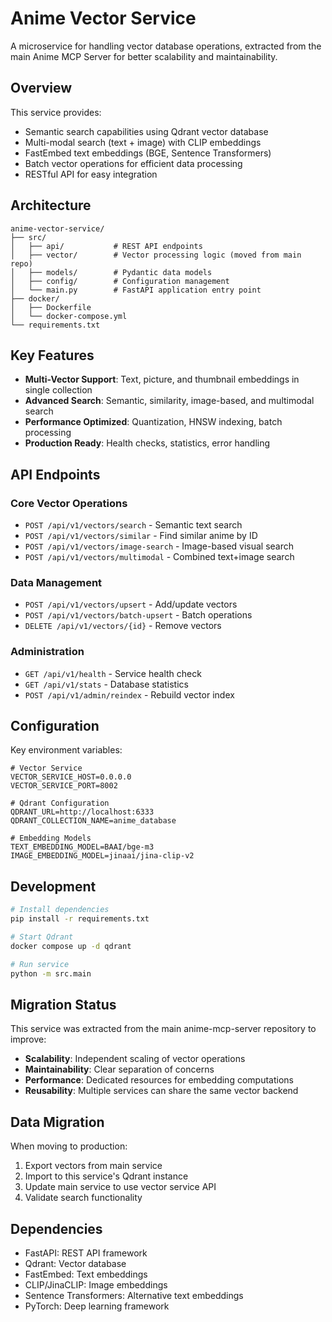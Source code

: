 # Anime Vector Service

A microservice for handling vector database operations, extracted from the main Anime MCP Server for better scalability and maintainability.

## Overview

This service provides:
- Semantic search capabilities using Qdrant vector database
- Multi-modal search (text + image) with CLIP embeddings
- FastEmbed text embeddings (BGE, Sentence Transformers)
- Batch vector operations for efficient data processing
- RESTful API for easy integration

## Architecture

```
anime-vector-service/
├── src/
│   ├── api/           # REST API endpoints
│   ├── vector/        # Vector processing logic (moved from main repo)
│   ├── models/        # Pydantic data models
│   ├── config/        # Configuration management
│   └── main.py        # FastAPI application entry point
├── docker/
│   ├── Dockerfile
│   └── docker-compose.yml
└── requirements.txt
```

## Key Features

- **Multi-Vector Support**: Text, picture, and thumbnail embeddings in single collection
- **Advanced Search**: Semantic, similarity, image-based, and multimodal search
- **Performance Optimized**: Quantization, HNSW indexing, batch processing
- **Production Ready**: Health checks, statistics, error handling

## API Endpoints

### Core Vector Operations
- `POST /api/v1/vectors/search` - Semantic text search
- `POST /api/v1/vectors/similar` - Find similar anime by ID
- `POST /api/v1/vectors/image-search` - Image-based visual search
- `POST /api/v1/vectors/multimodal` - Combined text+image search

### Data Management
- `POST /api/v1/vectors/upsert` - Add/update vectors
- `POST /api/v1/vectors/batch-upsert` - Batch operations
- `DELETE /api/v1/vectors/{id}` - Remove vectors

### Administration
- `GET /api/v1/health` - Service health check
- `GET /api/v1/stats` - Database statistics
- `POST /api/v1/admin/reindex` - Rebuild vector index

## Configuration

Key environment variables:
```env
# Vector Service
VECTOR_SERVICE_HOST=0.0.0.0
VECTOR_SERVICE_PORT=8002

# Qdrant Configuration
QDRANT_URL=http://localhost:6333
QDRANT_COLLECTION_NAME=anime_database

# Embedding Models
TEXT_EMBEDDING_MODEL=BAAI/bge-m3
IMAGE_EMBEDDING_MODEL=jinaai/jina-clip-v2
```

## Development

```bash
# Install dependencies
pip install -r requirements.txt

# Start Qdrant
docker compose up -d qdrant

# Run service
python -m src.main
```

## Migration Status

This service was extracted from the main anime-mcp-server repository to improve:
- **Scalability**: Independent scaling of vector operations
- **Maintainability**: Clear separation of concerns
- **Performance**: Dedicated resources for embedding computations
- **Reusability**: Multiple services can share the same vector backend

## Data Migration

When moving to production:
1. Export vectors from main service
2. Import to this service's Qdrant instance
3. Update main service to use vector service API
4. Validate search functionality

## Dependencies

- FastAPI: REST API framework
- Qdrant: Vector database
- FastEmbed: Text embeddings
- CLIP/JinaCLIP: Image embeddings
- Sentence Transformers: Alternative text embeddings
- PyTorch: Deep learning framework